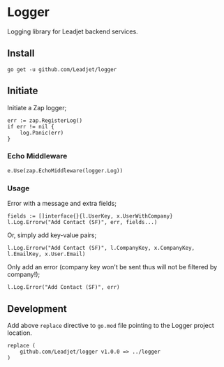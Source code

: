 # Logger

Logging library for Leadjet backend services.

## Install

```
go get -u github.com/Leadjet/logger
```

## Initiate

Initiate a Zap logger;
```
err := zap.RegisterLog()
if err != nil {
    log.Panic(err)
}
```

### Echo Middleware

```
e.Use(zap.EchoMiddleware(logger.Log))
```

### Usage

Error with a message and extra fields;
```
fields := []interface{}{l.UserKey, x.UserWithCompany}
l.Log.Errorw("Add Contact (SF)", err, fields...)
```

Or, simply add key-value pairs;
```
l.Log.Errorw("Add Contact (SF)", l.CompanyKey, x.CompanyKey, l.EmailKey, x.User.Email)
```

Only add an error (company key won't be sent thus will not be filtered by company!);
```
l.Log.Error("Add Contact (SF)", err)
```

## Development

Add above `replace` directive to `go.mod` file pointing to the Logger project location.

```
replace (
	github.com/Leadjet/logger v1.0.0 => ../logger
)
```
